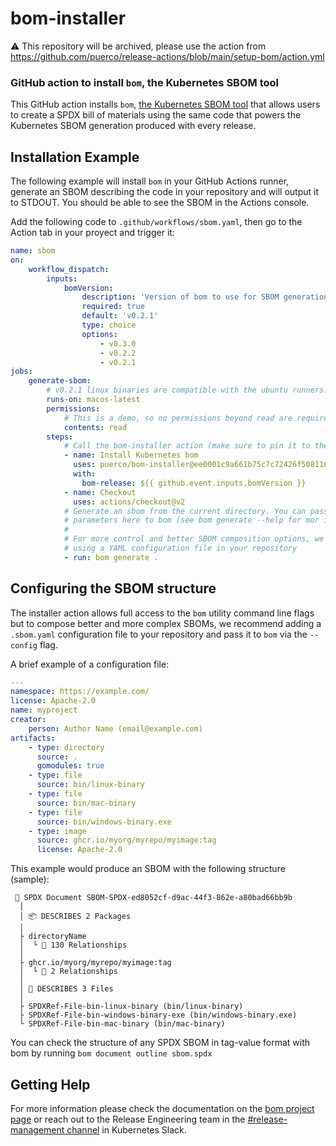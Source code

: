 # bom-installer

:warning: This repository will be archived, please use the action from https://github.com/puerco/release-actions/blob/main/setup-bom/action.yml

### GitHub action to install `bom`, the Kubernetes SBOM tool

This GitHub action installs `bom`,
[the Kubernetes SBOM tool](https://github.com/kubernetes-sigs/bom)
that allows users to create a SPDX bill of materials using the same
code that powers the Kubernetes SBOM generation produced with every
release.

## Installation Example

The following example will install `bom` in your GitHub Actions 
runner, generate an SBOM describing the code in your repository and
will output it to STDOUT. You should be able to see the SBOM in 
the Actions console.

Add the following code to `.github/workflows/sbom.yaml`, then
go to the Action tab in your proyect and trigger it:

```yaml
name: sbom
on:
    workflow_dispatch:
        inputs:
            bomVersion:
                description: 'Version of bom to use for SBOM generation'
                required: true
                default: 'v0.2.1'
                type: choice
                options:
                    - v0.3.0
                    - v0.2.2
                    - v0.2.1
jobs:
    generate-sbom:
        # v0.2.1 linux binaries are compatible with the ubuntu runners. 
        runs-on: macos-latest
        permissions:
            # This is a demo, so no permissions beyond read are required
            contents: read       
        steps:
            # Call the bom-installer action (make sure to pin it to the last commit)
            - name: Install Kubernetes bom
              uses: puerco/bom-installer@ee0001c9a661b75c7c72426f50811691e7901590
              with:
                bom-release: ${{ github.event.inputs.bomVersion }}
            - name: Checkout
              uses: actions/checkout@v2
            # Generate an sbom from the current directory. You can pass any
            # parameters here to bom (see bom generate --help for mor info).
            #
            # For more control and better SBOM composition options, we recommend
            # using a YAML configuration file in your repository
            - run: bom generate .
```

## Configuring the SBOM structure

The installer action allows full access to the `bom` utility command line flags
but to compose better and more complex SBOMs, we recommend adding a `.sbom.yaml`
configuration file to your repository and pass it to `bom` via the `--config` flag.

A brief example of a configuration file:

```yaml
---
namespace: https://example.com/
license: Apache-2.0
name: myproject
creator:
    person: Author Name (email@example.com)
artifacts:
    - type: directory
      source: .
      gomodules: true
    - type: file
      source: bin/linux-binary
    - type: file
      source: bin/mac-binary
    - type: file
      source: bin/windows-binary.exe
    - type: image
      source: ghcr.io/myorg/myrepo/myimage:tag
      license: Apache-2.0

```

This example would produce an SBOM with the following structure (sample):

```
 📂 SPDX Document SBOM-SPDX-ed8052cf-d9ac-44f3-862e-a80bad66bb9b
  │ 
  │ 📦 DESCRIBES 2 Packages
  │ 
  ├ directoryName
  │  └ 🔗 130 Relationships
  │ 
  ├ ghcr.io/myorg/myrepo/myimage:tag
  │  └ 🔗 2 Relationships
  │ 
  │ 📄 DESCRIBES 3 Files
  │ 
  ├ SPDXRef-File-bin-linux-binary (bin/linux-binary)
  ├ SPDXRef-File-bin-windows-binary-exe (bin/windows-binary.exe)
  └ SPDXRef-File-bin-mac-binary (bin/mac-binary)
```

You can check the structure of any SPDX SBOM in tag-value format with 
bom by running `bom document outline sbom.spdx`

## Getting Help

For more information please check the documentation on the
[bom project page](https://github.com/kubernetes-sigs/bom) or reach out to the 
Release Engineering team in the 
[#release-management channel](https://app.slack.com/client/T09NY5SBT/CJH2GBF7Y)
in Kubernetes Slack. 

